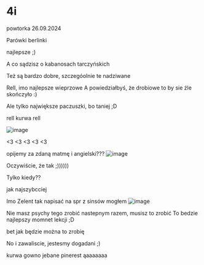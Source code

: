 # 4i
powtorka
26.09.2024

Parówki berlinki

najlepsze ;)

A co sądzisz o kabanosach tarczyńskich

Też są bardzo dobre, szczegóolnie te nadziwane

Rell, imo najlepsze wieprzowe
 A powiedziałbyś, że drobiowe to by sie źle skończyło :)


Ale tylko największe paczuszki, bo taniej ;D


rell kurwa rell

![image](https://github.com/user-attachments/assets/d6685593-4ac2-4865-aa0b-b063dd20aaf5)


<3 <3 <3 <3 <3


opijemy za zdaną matmę i angielski???
![image](https://github.com/user-attachments/assets/ad2dbc6e-0043-4592-be5a-0a0be2b270e8)



Oczywiście, że tak ;))))))

Tylko kiedy??

jak najszybcciej

Imo Zelent tak napisać na spr z sinsów mogłem 
![image](https://github.com/user-attachments/assets/43fc13ee-23ef-4fa7-96ca-d1f6ca65fd91)

Nie masz psychy tego zrobić nastepnym razem, musisz to zrobić 
To bedzie najlepszy momnet lekcji ;D

bet jak będzie można to zrobię 

No i zawaliscie, jestesmy dogadani ;)

kurwa gowno jebane pinerest ąaaaaaaa
